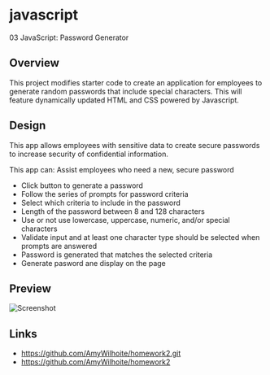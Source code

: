 # javascript
03 JavaScript: Password Generator

## Overview

This project modifies starter code to create an application for employees to generate random passwords that include special characters. 
This will feature dynamically updated HTML and CSS powered by Javascript. 
<BR>

## Design
  
This app allows employees with sensitive data to create secure passwords to increase security of confidential information. 

This app can:
Assist employees who need a new, secure password
* Click button to generate a password
* Follow the series of prompts for password criteria
* Select which criteria to include in the password 
* Length of the password between 8 and 128 characters
* Use or not use lowercase, uppercase, numeric, and/or special characters 
* Validate input and at least one character type should be selected when prompts are answered
* Password is generated that matches the selected criteria
* Generate pasword ane display on the page


## Preview
  
![Screenshot](./assets/Preview.png)

## Links
* https://github.com/AmyWilhoite/homework2.git
* https://github.com/AmyWilhoite/homework2
